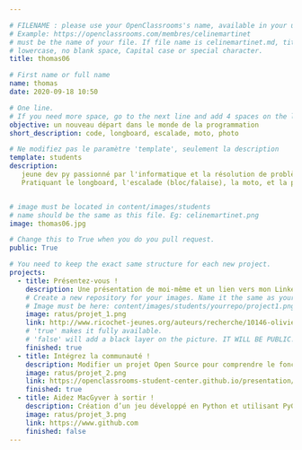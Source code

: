 ```yaml
---

# FILENAME : please use your OpenClassrooms's name, available in your url.
# Example: https://openclassrooms.com/membres/celinemartinet
# must be the name of your file. If file name is celinemartinet.md, title is celinemartinet.
# lowercase, no blank space, Capital case or special character.
title: thomas06

# First name or full name
name: thomas
date: 2020-09-18 10:50

# One line.
# If you need more space, go to the next line and add 4 spaces on the left, as in 'description'.
objective: un nouveau départ dans le monde de la programmation
short_description: code, longboard, escalade, moto, photo

# Ne modifiez pas le paramètre 'template', seulement la description
template: students
description:
   jeune dev py passionné par l'informatique et la résolution de problème, les scriptes  et l'automatisation. 
   Pratiquant le longboard, l'escalade (bloc/falaise), la moto, et la photo (pro).


# image must be located in content/images/students
# name should be the same as this file. Eg: celinemartinet.png
image: thomas06.jpg

# Change this to True when you do you pull request.
public: True

# You need to keep the exact same structure for each new project.
projects:
  - title: Présentez-vous !
    description: Une présentation de moi-même et un lien vers mon LinkedIn.
    # Create a new repository for your images. Name it the same as your nickname and profile picture.
    # Image must be here: content/images/students/yourrepo/project1.png
    image: ratus/projet_1.png
    link: http://www.ricochet-jeunes.org/auteurs/recherche/10146-olivier-vogel
    # 'true' makes it fully available.
    # 'false' will add a black layer on the picture. IT WILL BE PUBLIC!
    finished: true
  - title: Intégrez la communauté !
    description: Modifier un projet Open Source pour comprendre le fonctionnement de Git, de Github et des pull requests. 
    image: ratus/projet_2.png
    link: https://openclassrooms-student-center.github.io/presentation/students/ratus.html
    finished: true
  - title: Aidez MacGyver à sortir !
    description: Création d’un jeu développé en Python et utilisant PyGame.
    image: ratus/projet_3.png
    link: https://www.github.com
    finished: false
---
```

